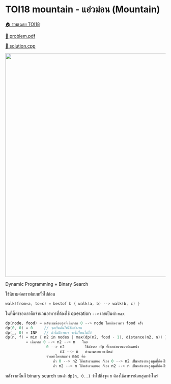 <!-- @codegen_problem begin -->

# TOI18 mountain - แอ่วม่อน (Mountain)

[🏠 รวมเฉลย TOI18](../)

[💎 problem.pdf](./toi18_mountain.pdf)

[🎉 solution.cpp](./toi18_mountain.cpp)

<img width="700" src="https://github.com/krist7599555/toi/assets/19445033/2caed7c8-5601-4969-9dea-a54da40ceb11" />
<!-- @codegen_problem end -->

Dynamic Programming + Binary Search

ใช้นิยามต่อกราฟแบบทั้วไปก่อน

```cpp
walk(from=a, to=c) = bestof b { walk(a, b) --> walk(b, c) }
```

ในที่นี้ค่าของเราคือจำนวนอาหารที่ต้องใช้ operation `-->` เลยเป็นค่า `max`

```cpp
dp(node, food) = พลังงานน้อยสุดที่เดินจาก 0 --> node โดยกินอาหาร food ครั้ง
dp(0, 0) = 0     // จุดเริ่มต้นไม่ใช้พลังงาน
dp(_, 0) = INF   // ถ้าไม่มีอาหาร จะไปไหนไม่ได้
dp(n, f) = min { n2 in nodes | max(dp(n2, food - 1), distance(n2, n)) }
         = เดินจาก 0 --> n2 --> n   โดย
                  0 --> n2         ใช้ค่าจาก dp ที่เคยคำนวนมาก่อนหน้า
                        n2 --> n   คำนวนระยะทางใหม่
                  รวมค่าโดยสมการ max คือ
                     ถ้า 0 --> n2 ใช้พลังงานเยอะ ก็เอา 0 --> n2 เป็นพลังงานสูงสุดที่ต้องใช้
                     ถ้า n2 --> n ใช้พลังงานเยอะ ก็เอา n2 --> n เป็นพลังงานสูงสุดที่ต้องใช้
```

หลังจากนั้นก็ binary search บนค่า `dp(n, 0..)` ว่าไปถึงจุด `n` ต้องใช้อาหารน้อยสุดเท่าไหร่
